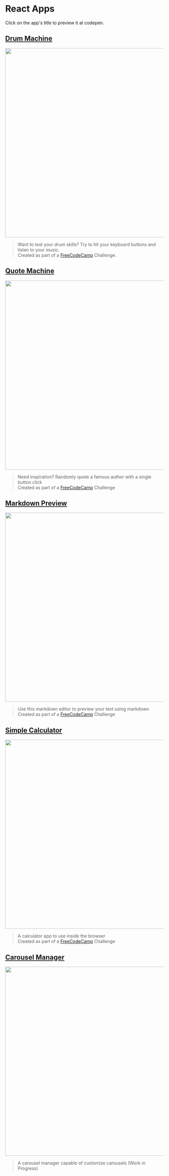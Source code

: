 # React Apps


Click on the app's title to preview it at codepen.


## [Drum Machine](https://codepen.io/pinheirocosta/full/gOWBQNP)

<img src="https://user-images.githubusercontent.com/37278803/129112838-d476f040-b03b-482c-891c-92177fe0871b.png" width="600">

> Want to test your drum skills? Try to hit your keyboard buttons and listen to your music.  
> Created as part of a [FreeCodeCamp](https://www.freecodecamp.org/learn/front-end-development-libraries/front-end-development-libraries-projects/build-a-drum-machine) Challenge.

## [Quote Machine](https://codepen.io/pinheirocosta/full/VwbrQLm)

<img src="https://user-images.githubusercontent.com/37278803/129112749-fb71aa2b-c3aa-41c7-8881-62bedad1e643.png" width="600">

> Need inspiration? Randomly quote a famous author with a single button click  
> Created as part of a [FreeCodeCamp](https://www.freecodecamp.org/learn/front-end-development-libraries/front-end-development-libraries-projects/build-a-drum-machine) Challenge

## [Markdown Preview](https://codepen.io/pinheirocosta/full/vYmjGwK)

<img src="https://user-images.githubusercontent.com/37278803/129113241-3f78437f-4e00-469b-8f98-26329e0325ce.png" width="600">

> Use this markdown editor to preview your text using markdown  
> Created as part of a [FreeCodeCamp](https://www.freecodecamp.org/learn/front-end-development-libraries/front-end-development-libraries-projects/build-a-drum-machine) Challenge
## [Simple Calculator](https://codepen.io/pinheirocosta/full/NWjJzdj)

<img src="https://user-images.githubusercontent.com/37278803/130430880-e5be1784-891c-42a2-a624-e7a88a48f551.png" width="600">

> A calculator app to use inside the browser  
> Created as part of a [FreeCodeCamp](https://www.freecodecamp.org/learn/front-end-development-libraries/front-end-development-libraries-projects/build-a-drum-machine) Challenge

## [Carousel Manager](https://codepen.io/pinheirocosta/full/VwWYLKm)

<img src="https://user-images.githubusercontent.com/37278803/131027366-708e3bb1-c495-47d2-aec6-f3d05428415a.png" width="600">

> A carousel manager capable of customize carousels (Work in Progress)

